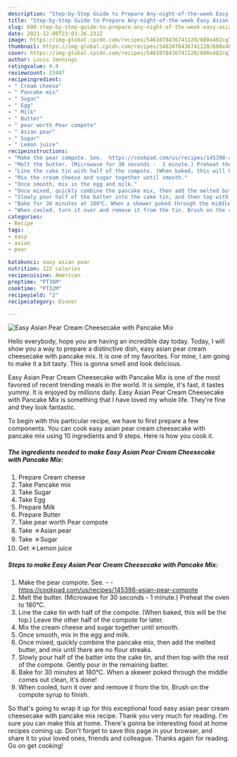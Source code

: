 ```yaml
---
description: "Step-by-Step Guide to Prepare Any-night-of-the-week Easy Asian Pear Cream Cheesecake with Pancake Mix"
title: "Step-by-Step Guide to Prepare Any-night-of-the-week Easy Asian Pear Cream Cheesecake with Pancake Mix"
slug: 600-step-by-step-guide-to-prepare-any-night-of-the-week-easy-asian-pear-cream-cheesecake-with-pancake-mix
date: 2021-12-08T23:03:26.231Z
image: https://img-global.cpcdn.com/recipes/5461078436741120/680x482cq70/easy-asian-pear-cream-cheesecake-with-pancake-mix-recipe-main-photo.jpg
thumbnail: https://img-global.cpcdn.com/recipes/5461078436741120/680x482cq70/easy-asian-pear-cream-cheesecake-with-pancake-mix-recipe-main-photo.jpg
cover: https://img-global.cpcdn.com/recipes/5461078436741120/680x482cq70/easy-asian-pear-cream-cheesecake-with-pancake-mix-recipe-main-photo.jpg
author: Louis Jennings
ratingvalue: 4.9
reviewcount: 23447
recipeingredient:
- " Cream cheese"
- " Pancake mix"
- " Sugar"
- " Egg"
- " Milk"
- " Butter"
- " pear worth Pear compote"
- " Asian pear"
- " Sugar"
- " Lemon juice"
recipeinstructions:
- "Make the pear compote. See.  https://cookpad.com/us/recipes/145398-asian-pear-compote"
- "Melt the butter. (Microwave for 30 seconds -  1 minute.) Preheat the oven to 180℃."
- "Line the cake tin with half of the compote. (When baked, this will be the top.) Leave the other half of the compote for later."
- "Mix the cream cheese and sugar together until smooth."
- "Once smooth, mix in the egg and milk."
- "Once mixed, quickly combine the pancake mix, then add the melted butter, and mix until there are no flour streaks."
- "Slowly pour half of the batter into the cake tin, and then top with the rest of the compote. Gently pour in the remaining batter."
- "Bake for 30 minutes at 180℃. When a skewer poked through the middle comes out clean, it&#39;s done!"
- "When cooled, turn it over and remove it from the tin. Brush on the compote syrup to finish."
categories:
- Recipe
tags:
- easy
- asian
- pear

katakunci: easy asian pear 
nutrition: 122 calories
recipecuisine: American
preptime: "PT36M"
cooktime: "PT32M"
recipeyield: "2"
recipecategory: Dinner

---
```



![Easy Asian Pear Cream Cheesecake with Pancake Mix](https://img-global.cpcdn.com/recipes/5461078436741120/680x482cq70/easy-asian-pear-cream-cheesecake-with-pancake-mix-recipe-main-photo.jpg)

Hello everybody, hope you are having an incredible day today. Today, I will show you a way to prepare a distinctive dish, easy asian pear cream cheesecake with pancake mix. It is one of my favorites. For mine, I am going to make it a bit tasty. This is gonna smell and look delicious.

Easy Asian Pear Cream Cheesecake with Pancake Mix is one of the most favored of recent trending meals in the world. It is simple, it's fast, it tastes yummy. It is enjoyed by millions daily. Easy Asian Pear Cream Cheesecake with Pancake Mix is something that I have loved my whole life. They're fine and they look fantastic.




To begin with this particular recipe, we have to first prepare a few components. You can cook easy asian pear cream cheesecake with pancake mix using 10 ingredients and 9 steps. Here is how you cook it.

<!--inarticleads1-->

##### The ingredients needed to make Easy Asian Pear Cream Cheesecake with Pancake Mix:

1. Prepare  Cream cheese
1. Take  Pancake mix
1. Take  Sugar
1. Take  Egg
1. Prepare  Milk
1. Prepare  Butter
1. Take  pear worth Pear compote
1. Take  ＊Asian pear
1. Take  ＊Sugar
1. Get  ＊Lemon juice




<!--inarticleads2-->

##### Steps to make Easy Asian Pear Cream Cheesecake with Pancake Mix:

1. Make the pear compote. See. -  - https://cookpad.com/us/recipes/145398-asian-pear-compote
1. Melt the butter. (Microwave for 30 seconds -  1 minute.) Preheat the oven to 180℃.
1. Line the cake tin with half of the compote. (When baked, this will be the top.) Leave the other half of the compote for later.
1. Mix the cream cheese and sugar together until smooth.
1. Once smooth, mix in the egg and milk.
1. Once mixed, quickly combine the pancake mix, then add the melted butter, and mix until there are no flour streaks.
1. Slowly pour half of the batter into the cake tin, and then top with the rest of the compote. Gently pour in the remaining batter.
1. Bake for 30 minutes at 180℃. When a skewer poked through the middle comes out clean, it&#39;s done!
1. When cooled, turn it over and remove it from the tin. Brush on the compote syrup to finish.




So that's going to wrap it up for this exceptional food easy asian pear cream cheesecake with pancake mix recipe. Thank you very much for reading. I'm sure you can make this at home. There's gonna be interesting food at home recipes coming up. Don't forget to save this page in your browser, and share it to your loved ones, friends and colleague. Thanks again for reading. Go on get cooking!
